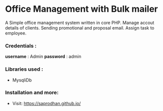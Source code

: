 # Office Management with Bulk mailer


A Simple office management system written in core PHP. Manage accout details of clients. Sending promotional and proposal email. Assign task to employee.

### Credentials : 
**username** : Admin
**password** : admin


### Libraries used : 
  - MysqliDb 

### Installation and more: 
  - Visit: https://saprodhan.github.io/
